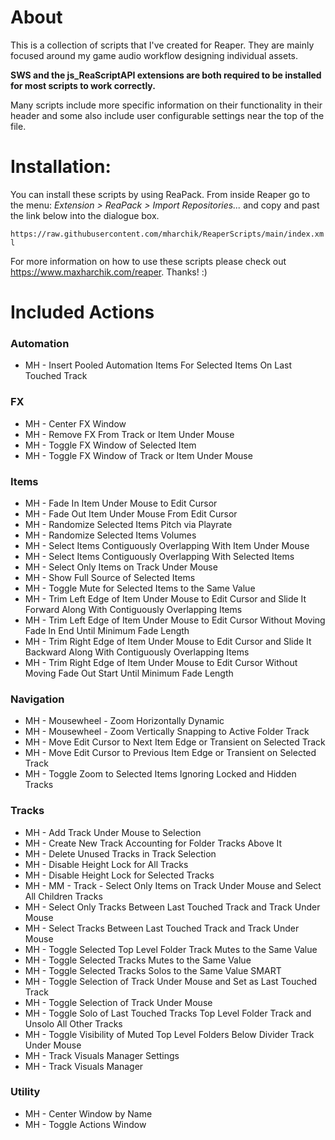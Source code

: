 # About
This is a collection of scripts that I've created for Reaper. They are mainly focused around my game audio workflow designing individual assets. 

**SWS and the js_ReaScriptAPI extensions are both required to be installed for most scripts to work correctly.**

Many scripts include more specific information on their functionality in their header and some also include user configurable settings near the top of the file.

# Installation:
You can install these scripts by using ReaPack. From inside Reaper go to the menu: _Extension > ReaPack > Import Repositories..._ and copy and past the link below into the dialogue box.

`https://raw.githubusercontent.com/mharchik/ReaperScripts/main/index.xml`
 
For more information on how to use these scripts please check out https://www.maxharchik.com/reaper. Thanks! :)

# Included Actions
### Automation 
* MH - Insert Pooled Automation Items For Selected Items On Last Touched Track

### FX
* MH - Center FX Window
* MH - Remove FX From Track or Item Under Mouse
* MH - Toggle FX Window of Selected Item
* MH - Toggle FX Window of Track or Item Under Mouse

### Items
* MH - Fade In Item Under Mouse to Edit Cursor
* MH - Fade Out Item Under Mouse From Edit Cursor
* MH - Randomize Selected Items Pitch via Playrate
* MH - Randomize Selected Items Volumes
* MH - Select Items Contiguously Overlapping With Item Under Mouse
* MH - Select Items Contiguously Overlapping With Selected Items
* MH - Select Only Items on Track Under Mouse
* MH - Show Full Source of Selected Items
* MH - Toggle Mute for Selected Items to the Same Value
* MH - Trim Left Edge of Item Under Mouse to Edit Cursor and Slide It Forward Along With Contiguously Overlapping Items
* MH - Trim Left Edge of Item Under Mouse to Edit Cursor Without Moving Fade In End Until Minimum Fade Length
* MH - Trim Right Edge of Item Under Mouse to Edit Cursor and Slide It Backward Along With Contiguously Overlapping Items
* MH - Trim Right Edge of Item Under Mouse to Edit Cursor Without Moving Fade Out Start Until Minimum Fade Length

### Navigation
* MH - Mousewheel - Zoom Horizontally Dynamic
* MH - Mousewheel - Zoom Vertically Snapping to Active Folder Track
* MH - Move Edit Cursor to Next Item Edge or Transient on Selected Track
* MH - Move Edit Cursor to Previous Item Edge or Transient on Selected Track
* MH - Toggle Zoom to Selected Items Ignoring Locked and Hidden Tracks

### Tracks
* MH - Add Track Under Mouse to Selection
* MH - Create New Track Accounting for Folder Tracks Above It
* MH - Delete Unused Tracks in Track Selection
* MH - Disable Height Lock for All Tracks
* MH - Disable Height Lock for Selected Tracks
* MH - MM - Track - Select Only Items on Track Under Mouse and Select All Children Tracks
* MH - Select Only Tracks Between Last Touched Track and Track Under Mouse
* MH - Select Tracks Between Last Touched Track and Track Under Mouse
* MH - Toggle Selected Top Level Folder Track Mutes to the Same Value
* MH - Toggle Selected Tracks Mutes to the Same Value
* MH - Toggle Selected Tracks Solos to the Same Value SMART
* MH - Toggle Selection of Track Under Mouse and Set as Last Touched Track
* MH - Toggle Selection of Track Under Mouse
* MH - Toggle Solo of Last Touched Tracks Top Level Folder Track and Unsolo All Other Tracks
* MH - Toggle Visibility of Muted Top Level Folders Below Divider Track Under Mouse
* MH - Track Visuals Manager Settings
* MH - Track Visuals Manager

### Utility
* MH - Center Window by Name
* MH - Toggle Actions Window
